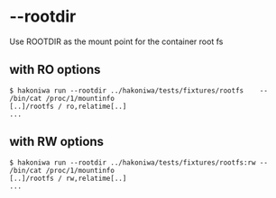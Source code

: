 # --rootdir

Use ROOTDIR as the mount point for the container root fs

## with RO options

```console
$ hakoniwa run --rootdir ../hakoniwa/tests/fixtures/rootfs    -- /bin/cat /proc/1/mountinfo
[..]/rootfs / ro,relatime[..]
...
```

## with RW options

```console
$ hakoniwa run --rootdir ../hakoniwa/tests/fixtures/rootfs:rw -- /bin/cat /proc/1/mountinfo
[..]/rootfs / rw,relatime[..]
...
```
